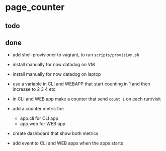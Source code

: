 # page_counter

## todo


## done

- add shell provisioner to vagrant, to run `scripts/provision.sh`
- install manually for now datadog on VM
- install manually for now datadog on laptop
- use a variable in CLI and WEBAPP that start counting in 1 and then increase to 2 3 4 etc
- in CLI and WEB app make a counter that send `count 1` on each run/visit


- add a counter metric for: 
	- app.cli for CLI app
	- app.web for WEB app

- create dashboard that show both metrics
- add event to CLI and WEB apps when the apps starts
